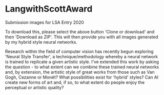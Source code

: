 # LangwithScottAward
Submission images for LSA Entry 2020

To download this, please select the above button 'Clone or download' and then 'Download as ZIP'. This will then provide you with all images generated by my hybrid style neural networks.

Research within the field of computer vision has recently begun exploring 'Neural Style Transfer', a technique/methodology whereby a neural network is trained to replicate a given artistic style. I've extended this work by asking the question - to what extent can we combine these trained neural networks and, by extension, the artistic style of great works from those such as Van Gogh, Cezanne or Monét? What possibilities exist for 'hybrid' styles? Can AI create new forms of art and, if so, to what extent do people enjoy the perceptual or artistic quality? 
